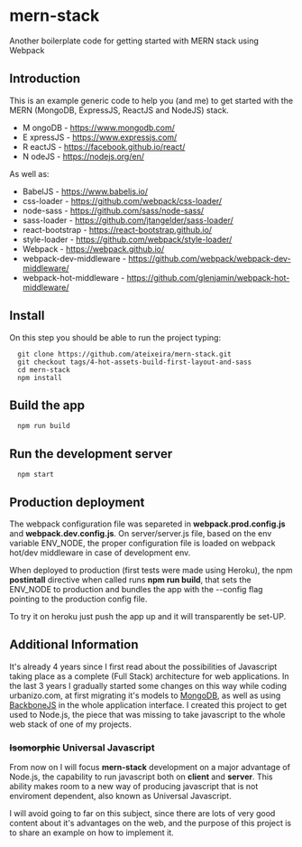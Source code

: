 # mern-stack
Another boilerplate code for getting started with MERN stack using Webpack

## Introduction
This is an example generic code to help you (and me) to get started with the MERN (MongoDB, ExpressJS, ReactJS and NodeJS) stack.

* M ongoDB - https://www.mongodb.com/
* E xpressJS - https://www.expressjs.com/
* R eactJS - https://facebook.github.io/react/
* N odeJS - https://nodejs.org/en/

As well as:

* BabelJS - https://www.babeljs.io/
* css-loader - https://github.com/webpack/css-loader/
* node-sass - https://github.com/sass/node-sass/
* sass-loader - https://github.com/jtangelder/sass-loader/
* react-bootstrap - https://react-bootstrap.github.io/
* style-loader - https://github.com/webpack/style-loader/
* Webpack - https://webpack.github.io/
* webpack-dev-middleware - https://github.com/webpack/webpack-dev-middleware/
* webpack-hot-middleware - https://github.com/glenjamin/webpack-hot-middleware/

## Install
On this step you should be able to run the project typing:
```
  git clone https://github.com/ateixeira/mern-stack.git
  git checkout tags/4-hot-assets-build-first-layout-and-sass
  cd mern-stack
  npm install
```
## Build the app
```
  npm run build
```
## Run the development server
```
  npm start
```
## Production deployment
The webpack configuration file was separeted in **webpack.prod.config.js** and **webpack.dev.config.js**. On server/server.js file, based on the env variable ENV_NODE, the proper configuration file is loaded on webpack hot/dev middleware in case of development env.

When deployed to production (first tests were made using Heroku), the npm **postintall** directive when called runs **npm run build**, that sets the ENV_NODE to production and bundles the app with the --config flag pointing to the production config file.

To try it on heroku just push the app up and it will transparently be set-UP.


## Additional Information
It's already 4 years since I first read about the possibilities of Javascript taking place as a complete (Full Stack) architecture for web applications. In the last 3 years I gradually started some changes on this way while coding urbanizo.com, at first migrating it's models to [MongoDB](https://www.mongodb.org), as well as using [BackboneJS](http://www.backbonejs.org/) in the whole application interface. I created this project to get used to Node.js, the piece that was missing to take javascript to the whole web stack of one of my projects.

### ~~Isomorphic~~ Universal Javascript
From now on I will focus **mern-stack** development on a major advantage of Node.js, the capability to run javascript both on **client** and **server**. This ability makes room to a new way of producing javascript that is not enviroment dependent, also known as Universal Javascript.

I will avoid going to far on this subject, since there are lots of very good content about it's advantages on the web, and the purpose of this project is to share an example on how to implement it.